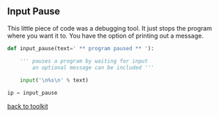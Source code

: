 ## Input Pause

This little piece of code was a debugging tool.
It just stops the program where you want it to.
You have the option of printing out a message.

```python
def input_pause(text=' ** program paused ** '):

    ''' pauses a program by waiting for input
        an optional message can be included '''
        
    input('\n%s\n' % text)

ip = input_pause
```

[back to toolkit](/toolkit_page)
